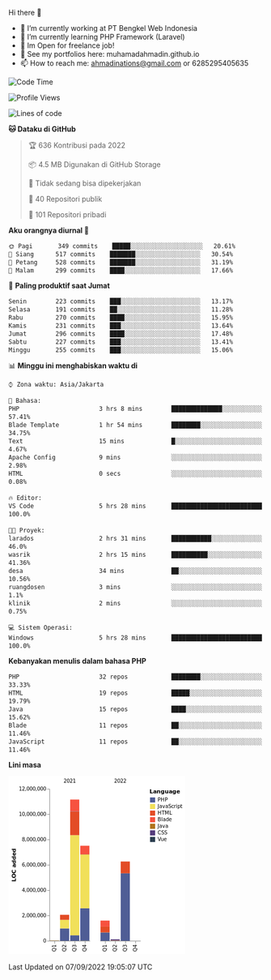 Hi there 👋

- 🔭 I’m currently working at PT Bengkel Web Indonesia
- 🌱 I’m currently learning PHP Framework (Laravel)
- 📂 Im Open for freelance job!
- 🧷 See my portfolios here: muhamadahmadin.github.io
- 📫 How to reach me: ahmadinations@gmail.com or 6285295405635


<!--START_SECTION:waka-->
![Code Time](http://img.shields.io/badge/Code%20Time-1%2C141%20hrs%2052%20mins-blue)

![Profile Views](http://img.shields.io/badge/Profil%20dilihat-0-blue)

![Lines of code](https://img.shields.io/badge/Sejak%20Hello%20World%20aku%20telah%20menulis-29%20Million%20baris%20kode-blue)

**🐱 Dataku di GitHub** 

> 🏆 636 Kontribusi pada 2022
 > 
> 📦 4.5 MB Digunakan di GitHub Storage 
 > 
> 🚫 Tidak sedang bisa dipekerjakan
 > 
> 📜 40 Repositori publik 
 > 
> 🔑 101 Repositori pribadi  
 > 
**Aku orangnya diurnal 🐤** 

```text
🌞 Pagi       349 commits    █████░░░░░░░░░░░░░░░░░░░░   20.61% 
🌆 Siang      517 commits    ███████░░░░░░░░░░░░░░░░░░   30.54% 
🌃 Petang     528 commits    ███████░░░░░░░░░░░░░░░░░░   31.19% 
🌙 Malam      299 commits    ████░░░░░░░░░░░░░░░░░░░░░   17.66%

```
📅 **Paling produktif saat Jumat** 

```text
Senin        223 commits    ███░░░░░░░░░░░░░░░░░░░░░░   13.17% 
Selasa       191 commits    ██░░░░░░░░░░░░░░░░░░░░░░░   11.28% 
Rabu         270 commits    ████░░░░░░░░░░░░░░░░░░░░░   15.95% 
Kamis        231 commits    ███░░░░░░░░░░░░░░░░░░░░░░   13.64% 
Jumat        296 commits    ████░░░░░░░░░░░░░░░░░░░░░   17.48% 
Sabtu        227 commits    ███░░░░░░░░░░░░░░░░░░░░░░   13.41% 
Minggu       255 commits    ███░░░░░░░░░░░░░░░░░░░░░░   15.06%

```


📊 **Minggu ini menghabiskan waktu di** 

```text
⌚︎ Zona waktu: Asia/Jakarta

💬 Bahasa: 
PHP                      3 hrs 8 mins        ██████████████░░░░░░░░░░░   57.41% 
Blade Template           1 hr 54 mins        ████████░░░░░░░░░░░░░░░░░   34.75% 
Text                     15 mins             █░░░░░░░░░░░░░░░░░░░░░░░░   4.67% 
Apache Config            9 mins              ░░░░░░░░░░░░░░░░░░░░░░░░░   2.98% 
HTML                     0 secs              ░░░░░░░░░░░░░░░░░░░░░░░░░   0.08%

🔥 Editor: 
VS Code                  5 hrs 28 mins       █████████████████████████   100.0%

🐱‍💻 Proyek: 
larados                  2 hrs 31 mins       ███████████░░░░░░░░░░░░░░   46.0% 
wasrik                   2 hrs 15 mins       ██████████░░░░░░░░░░░░░░░   41.36% 
desa                     34 mins             ██░░░░░░░░░░░░░░░░░░░░░░░   10.56% 
ruangdosen               3 mins              ░░░░░░░░░░░░░░░░░░░░░░░░░   1.1% 
klinik                   2 mins              ░░░░░░░░░░░░░░░░░░░░░░░░░   0.75%

💻 Sistem Operasi: 
Windows                  5 hrs 28 mins       █████████████████████████   100.0%

```

**Kebanyakan menulis dalam bahasa PHP** 

```text
PHP                      32 repos            ████████░░░░░░░░░░░░░░░░░   33.33% 
HTML                     19 repos            █████░░░░░░░░░░░░░░░░░░░░   19.79% 
Java                     15 repos            ████░░░░░░░░░░░░░░░░░░░░░   15.62% 
Blade                    11 repos            ██░░░░░░░░░░░░░░░░░░░░░░░   11.46% 
JavaScript               11 repos            ██░░░░░░░░░░░░░░░░░░░░░░░   11.46%

```


**Lini masa**

![Chart not found](https://raw.githubusercontent.com/MuhamadAhmadin/MuhamadAhmadin/master/charts/bar_graph.png) 


 Last Updated on 07/09/2022 19:05:07 UTC
<!--END_SECTION:waka-->
